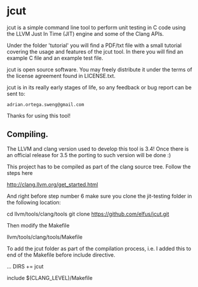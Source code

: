 jcut
===========

jcut is a simple command line tool to perform unit testing in C code
using the LLVM Just In Time (JIT) engine and some of the Clang APIs.

Under the folder 'tutorial' you will find a PDF/txt file with a small tutorial
covering the usage and features of the jcut tool. In there you will
find an example C file and an example test file.

jcut is open source software. You may freely distribute it under the
terms of the license agreement found in LICENSE.txt.

jcut is in its really early stages of life, so any feedback or bug
report can be sent to:

	adrian.ortega.sweng@gmail.com

Thanks for using this tool!

Compiling.
-----------
The LLVM and clang version used to develop this tool is 3.4! Once there is
an official release for 3.5 the porting to such version will be done :)

This project has to be compiled as part of the clang source tree. Follow
the steps here

http://clang.llvm.org/get_started.html

And right before step number 6 make sure you clone the jit-testing folder in
the following location:

cd llvm/tools/clang/tools
git clone https://github.com/elfus/jcut.git

Then modify the Makefile

llvm/tools/clang/tools/Makefile

To add the jcut folder as part of the compilation process, i.e. I
added this to end of the Makefile before include directive.

...
DIRS += jcut

include $(CLANG_LEVEL)/Makefile
<eof>



